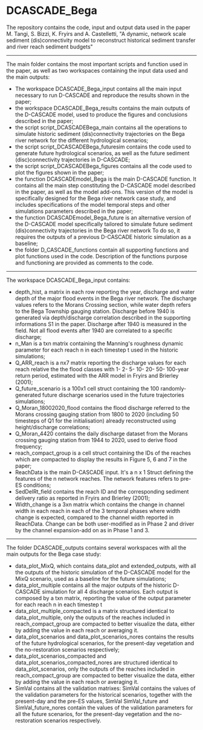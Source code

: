 # DCASCADE_Bega
The repository contains the code, input and output data used in the paper M. Tangi, S. Bizzi, K. Fryirs and A. Castelletti, "A dynamic, network scale sediment (dis)connectivity model to reconstruct historical sediment transfer and river reach sediment budgets"

---
The main folder contains the most important scripts and function used in the paper, as well as two workspaces containing the input data used and the main outputs:
- The workspace DCASCADE_Bega_input contains all the main input necessary to run D-CASCADE and reproduce the results shown in the paper;
- the workspace DCASCADE_Bega_results contains the main outputs of the D-CASCADE model, used to produce the figures and conclusions described in the paper;
- the script script_DCASCADEBega_main contains all the operations to simulate historic sediment (dis)connectivity trajectories on the Bega river network for the different hydrological scenarios;
- the script script_DCASCADEBega_futuresim contains the code used to generate future hydrological scenarios, as well as the future sediment (disc)connectivity trajectories in D-CASCADE;
- the script script_DCASCADEBega_figures contains all the code used to plot the figures shown in the paper;
- the function DCASCADEmodel_Bega is the main D-CASCADE function. It contains all the main step constituting the D-CASCADE model described in the paper, as well as the model add-ons. This version of the model is specifically designed for the Bega river network case study, and includes specifications of the model temporal steps and other simulations parameters described in the paper;
- the function DCASCADEmodel_Bega_future is an alternative version of the D-CASCADE model specifically tailored to simulate future sediment (dis)connectivity trajectories in the Bega river network To do so, it requires the outputs of a previous D-CASCADE historic simulation as a baseline;
- the folder D_CASCADE_functions contain all supporting functions and plot functions used in the code. Description of the functions purpose and functioning are provided as comments to the code.

---
The workspace DCASCADE_Bega_input contains:
- depth_hist, a matrix in each row reporting the year, discharge and water depth of the major flood events in the Bega river network. The discharge values refers to the Morans Crossing section, while water depth refers to the Bega Township gauging station. Discharge before 1940 is generated via depth/discharge correlation described in the supporting informations S1 in the paper. Discharge after 1940 is measured in the field. Not all flood events after 1940 are correlated to a specific discharge;
- n_Man is a txn matrix containing the Manning's roughness dynamic parameter for each reach n in each timestep t used in the historic simulations;
- Q_ARR_reach is a nx7 matrix reporting the discharge values for each reach relative the the flood classes with 1- 2- 5- 10- 20- 50- 100-year return period, estimated with the ARR model in Fryirs and Brierley (2001);
- Q_future_scenario is a 100x1 cell struct containing the 100 randomly-generated future discharge scenarios used in the future trajectories simulations;
- Q_Moran_18002020_flood contains the flood discharge referred to the Morans crossing gauging station from 1800 to 2020 (including 50 timesteps of Q1 for the initialisation) already reconstructed using height/discharge correlations;
- Q_Moran_4420 contains the daily discharge dataset from the Morans crossing gauging station from 1944 to 2020, used to derive flood frequency;
- reach_compact_group is a cell struct containing the IDs of the reaches which are compacted to display the results in Figure 5, 6 and 7 in the paper;
- ReachData is the main D-CASCADE input. It's a n x 1 Struct defining the features of the n network reaches. The network features refers to pre-ES conditions;
- SedDelRt_field contains the reach ID and the corresponding sediment delivery ratio as reported in Fryirs and Brierley (2001);
- Width_change is a 3xn matrix which contains the change in channel width in each reach in each of the 3 temporal phases where width change is expected, compared to the channel width reported in ReachData. Change can be both user-modified as in Phase 2 and driver by the channel expansion-add on as in Phase 1 and 3.

---
The folder DCASCADE_outputs contains several workspaces with all the main outputs for the Bega case study:
- data_plot_MixQ, which contains data_plot and extended_outputs, with all the outputs of the historic simulation of the D-CASCADE model for the MixQ scenario, used as a baseline for the future simulations;
- data_plot_multiple contains all the major outputs of the historic D-CASCADE simulation for all 4 discharge scenarios. Each output is composed by a txn matrix, reporting the value of the output parameter for each reach n in each timestep t
- data_plot_multiple_compacted is a matrix structured identical to data_plot_multiple, only the outputs of the reaches included in reach_compact_group are compacted to better visualize the data, either by adding the value in each reach or averaging it.
- data_plot_scenarios and data_plot_scenarios_nores contains the results of the future hydrological scenarios, for the present-day vegetation and the no-restoration scenarios respectively;
- data_plot_scenarios_compacted and data_plot_scenarios_compacted_nores are structured identical to data_plot_scenarios, only the outputs of the reaches included in reach_compact_group are compacted to better visualize the data, either by adding the value in each reach or averaging it.
- SimVal contains all the validation matrixes: SimVal contains the values of the validation parameters for the historical scenarios, together with the present-day and the pre-ES values, SimVal SimVal_future and SimVal_future_nores contain the values of the validation parameters for all the future scenarios, for the present-day vegetation and the no-restoration scenarios respectively.
